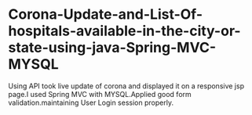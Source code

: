 # Corona-Update-and-List-Of-hospitals-available-in-the-city-or-state-using-java-Spring-MVC-MYSQL
Using API took live update of corona and displayed it on a responsive jsp page.I used Spring MVC with MYSQL.Applied good form validation.maintaining User Login session properly.
